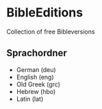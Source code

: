 # BibleEditions

Collection of free Bibleversions

## Sprachordner

- German (deu)
- English (eng)
- Old Greek (grc)
- Hebrew (hbo)
- Latin (lat)
